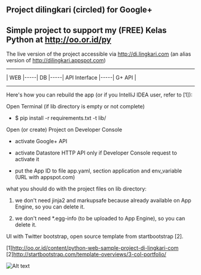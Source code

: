 ## Project dilingkari (circled) for Google+

## Simple project to support my (FREE) Kelas Python at http://oo.or.id/py

The live version of the project accessible via http://di.lingkari.com (an alias version of http://dilingkari.appspot.com)

 -------     ------     -----------------     ----------
 | WEB |-----| DB |-----| API Interface |-----| G+ API |
 -------     ------     -----------------     ----------

Here's how you can rebuild the app (or if you IntelliJ IDEA user, refer to [1]):

Open Terminal (if lib directory is empty or not complete)

+ $ pip install -r requirements.txt -t lib/

Open (or create) Project on Developer Console

+ activate Google+ API

+ activate Datastore HTTP API only if Developer Console request to activate it

+ put the App ID to file app.yaml, section application and env_variable (URL with appspot.com)

what you should do with the project files on lib directory:

1. we don't need jinja2 and markupsafe because already available on App Engine, so you can delete it.

1. we don't need \*.egg-info (to be uploaded to App Engine), so you can delete it.

UI with Twitter bootstrap, open source template from startbootstrap [2].

[1]http://oo.or.id/content/python-web-sample-project-di-lingkari-com
[2]http://startbootstrap.com/template-overviews/3-col-portfolio/

![Alt text](http://7langit.com/dilingkari.png "Screenshot of Website (updated per hour)")